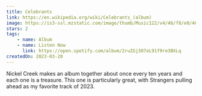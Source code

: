 ```yaml
---
title: Celebrants
link: https://en.wikipedia.org/wiki/Celebrants_(album)
image: https://is3-ssl.mzstatic.com/image/thumb/Music122/v4/46/f8/e0/46f8e03e-8458-565a-5f12-26b4d7479ec8/197187503834.jpg/600x600bb.jpg
stars: 2
tags:
    - name: Album
    - name: Listen Now
      link: https://open.spotify.com/album/2ruZGj3O7oL91f9re3BXLq
createdOn: 2023-03-20
---
```


Nickel Creek makes an album together about once every ten years and each one is a treasure. This one
is particularly great, with Strangers pulling ahead as my favorite track of 2023.
